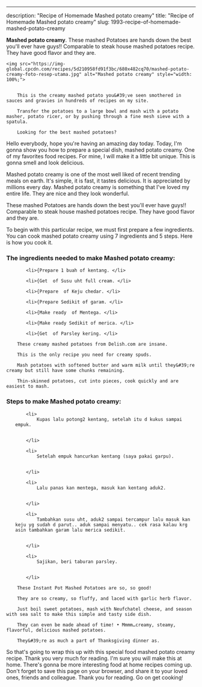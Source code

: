 ---
description: "Recipe of Homemade Mashed potato creamy"
title: "Recipe of Homemade Mashed potato creamy"
slug: 1993-recipe-of-homemade-mashed-potato-creamy

<p>
	<strong>Mashed potato creamy</strong>. 
	These mashed Potatoes are hands down the best you&#39;ll ever have guys!! Comparable to steak house mashed potatoes recipe. They have good flavor and they are.
</p>
<p>
	
	<img src="https://img-global.cpcdn.com/recipes/5d210958fd91f3bc/680x482cq70/mashed-potato-creamy-foto-resep-utama.jpg" alt="Mashed potato creamy" style="width: 100%;">
	
	
		This is the creamy mashed potato you&#39;ve seen smothered in sauces and gravies in hundreds of recipes on my site.
	
		Transfer the potatoes to a large bowl and mash with a potato masher, potato ricer, or by pushing through a fine mesh sieve with a spatula.
	
		Looking for the best mashed potatoes?
	
</p>
<p>
	Hello everybody, hope you're having an amazing day today. Today, I'm gonna show you how to prepare a special dish, mashed potato creamy. One of my favorites food recipes. For mine, I will make it a little bit unique. This is gonna smell and look delicious.
</p>
	
<p>
	Mashed potato creamy is one of the most well liked of recent trending meals on earth. It's simple, it is fast, it tastes delicious. It is appreciated by millions every day. Mashed potato creamy is something that I've loved my entire life. They are nice and they look wonderful.
</p>
<p>
	These mashed Potatoes are hands down the best you&#39;ll ever have guys!! Comparable to steak house mashed potatoes recipe. They have good flavor and they are.
</p>

<p>
To begin with this particular recipe, we must first prepare a few ingredients. You can cook mashed potato creamy using 7 ingredients and 5 steps. Here is how you cook it.
</p>

<h3>The ingredients needed to make Mashed potato creamy:</h3>

<ol>
	
		<li>{Prepare 1 buah of kentang. </li>
	
		<li>{Get  of Susu uht full cream. </li>
	
		<li>{Prepare  of Keju chedar. </li>
	
		<li>{Prepare Sedikit of garam. </li>
	
		<li>{Make ready  of Mentega. </li>
	
		<li>{Make ready Sedikit of merica. </li>
	
		<li>{Get  of Parsley kering. </li>
	
</ol>
<p>
	
		These creamy mashed potatoes from Delish.com are insane.
	
		This is the only recipe you need for creamy spuds.
	
		Mash potatoes with softened butter and warm milk ­until they&#39;re creamy but still have some chunks remaining.
	
		Thin-skinned potatoes, cut into pieces, cook quickly and are easiest to mash.
	
</p>

<h3>Steps to make Mashed potato creamy:</h3>

<ol>
	
		<li>
			Kupas lalu potong2 kentang, setelah itu d kukus sampai empuk.
			
			
		</li>
	
		<li>
			Setelah empuk hancurkan kentang (saya pakai garpu).
			
			
		</li>
	
		<li>
			Lalu panas kan mentega, masuk kan kentang aduk2.
			
			
		</li>
	
		<li>
			Tambahkan susu uht, aduk2 sampai tercampur lalu masuk kan keju yg sudah d parut.. aduk sampai menyatu.. cek rasa kalau krg asin tambahkan garam lalu merica sedikit.
			
			
		</li>
	
		<li>
			Sajikan, beri taburan parsley.
			
			
		</li>
	
</ol>

<p>
	
		These Instant Pot Mashed Potatoes are so, so good!
	
		They are so creamy, so fluffy, and laced with garlic herb flavor.
	
		Just boil sweet potatoes, mash with Neufchatel cheese, and season with sea salt to make this simple and tasty side dish.
	
		They can even be made ahead of time! • Mmmm…creamy, steamy, flavorful, delicious mashed potatoes.
	
		They&#39;re as much a part of Thanksgiving dinner as.
	
</p>

<p>
	So that's going to wrap this up with this special food mashed potato creamy recipe. Thank you very much for reading. I'm sure you will make this at home. There's gonna be more interesting food at home recipes coming up. Don't forget to save this page on your browser, and share it to your loved ones, friends and colleague. Thank you for reading. Go on get cooking!
</p>
